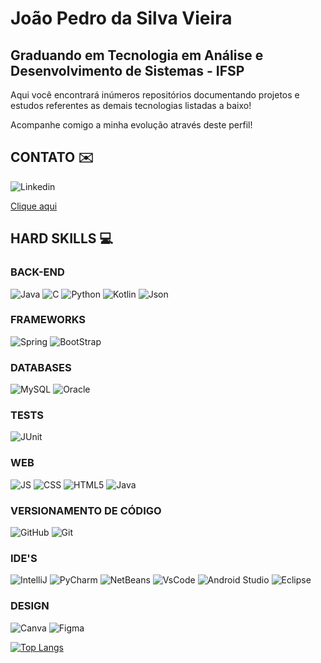 
# João Pedro da Silva Vieira

## Graduando em Tecnologia em Análise e Desenvolvimento de Sistemas - IFSP

Aqui você encontrará inúmeros repositórios documentando projetos e estudos referentes as demais tecnologias listadas a baixo!

Acompanhe comigo a minha evolução através deste perfil!

## CONTATO ✉️
![Linkedin](https://img.shields.io/badge/LinkedIn-0077B5?style=for-the-badge&logo=linkedin&logoColor=white)

[Clique aqui](https://www.linkedin.com/in/jo%C3%A3o-vieira-0a90ba277/)

## HARD SKILLS 💻 

### BACK-END
![Java](https://img.shields.io/badge/java-%23ED8B00.svg?style=for-the-badge&logo=openjdk&logoColor=white)
![C](https://img.shields.io/badge/C-00599C?style=for-the-badge&logo=c&logoColor=white)
![Python](https://img.shields.io/badge/Python-FFD43B?style=for-the-badge&logo=python&logoColor=blue)
![Kotlin](https://img.shields.io/badge/Kotlin-B125EA?style=for-the-badge&logo=kotlin&logoColor=white)
![Json](https://img.shields.io/badge/json-5E5C5C?style=for-the-badge&logo=json&logoColor=white)

### FRAMEWORKS
![Spring](https://img.shields.io/badge/spring-%236DB33F.svg?style=for-the-badge&logo=spring&logoColor=white)
![BootStrap](	https://img.shields.io/badge/Bootstrap-563D7C?style=for-the-badge&logo=bootstrap&logoColor=white)

### DATABASES
![MySQL](https://img.shields.io/badge/MySQL-005C84?style=for-the-badge&logo=mysql&logoColor=white)
![Oracle](https://img.shields.io/badge/Oracle-F80000?style=for-the-badge&logo=Oracle&logoColor=white)

### TESTS
![JUnit](	https://img.shields.io/badge/Junit5-25A162?style=for-the-badge&logo=junit5&logoColor=white)

### WEB
![JS](https://img.shields.io/badge/JavaScript-323330?style=for-the-badge&logo=javascript&logoColor=F7DF1E)
![CSS](https://img.shields.io/badge/CSS3-1572B6?style=for-the-badge&logo=css3&logoColor=white)
![HTML5](https://img.shields.io/badge/HTML5-E34F26?style=for-the-badge&logo=html5&logoColor=white)
![Java](https://img.shields.io/badge/java-%23ED8B00.svg?style=for-the-badge&logo=openjdk&logoColor=white)

### VERSIONAMENTO DE CÓDIGO
![GitHub](https://img.shields.io/badge/GitHub-100000?style=for-the-badge&logo=github&logoColor=white)
![Git](https://img.shields.io/badge/GIT-E44C30?style=for-the-badge&logo=git&logoColor=white)

### IDE'S
![IntelliJ](https://img.shields.io/badge/IntelliJ_IDEA-000000.svg?style=for-the-badge&logo=intellij-idea&logoColor=white)
![PyCharm](https://img.shields.io/badge/PyCharm-000000.svg?&style=for-the-badge&logo=PyCharm&logoColor=white)
![NetBeans](https://img.shields.io/badge/apache%20netbeans-1B6AC6?style=for-the-badge&logo=apache%20netbeans%20IDE&logoColor=white)
![VsCode](https://img.shields.io/badge/VSCode-0078D4?style=for-the-badge&logo=visual%20studio%20code&logoColor=white)
![Android Studio](https://img.shields.io/badge/android%20studio-346ac1?style=for-the-badge&logo=android%20studio&logoColor=white)
![Eclipse](https://img.shields.io/badge/Eclipse-FE7A16.svg?style=for-the-badge&logo=Eclipse&logoColor=white)

### DESIGN
![Canva](https://img.shields.io/badge/Canva-%2300C4CC.svg?&style=for-the-badge&logo=Canva&logoColor=white)
![Figma](https://img.shields.io/badge/Figma-F24E1E?style=for-the-badge&logo=figma&logoColor=white)

[![Top Langs](https://github-readme-stats.vercel.app/api/top-langs/?username=joaoVieira1&layout=donut)](https://github.com/anuraghazra/github-readme-stats)





